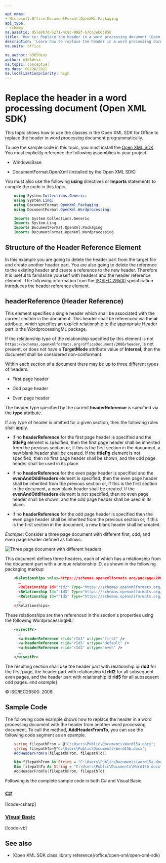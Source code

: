 ```yaml
---

api_name:
- Microsoft.Office.DocumentFormat.OpenXML.Packaging
api_type:
- schema
ms.assetid: d57e9b7d-b271-4c8d-998f-b7ca3eb6c850
title: 'How to: Replace the header in a word processing document (Open XML SDK)'
description: 'Learn how to replace the header in a word processing document using the Open XML SDK.'
ms.suite: office

ms.author: o365devx
author: o365devx
ms.topic: conceptual
ms.date: 06/28/2021
ms.localizationpriority: high
---
```

# Replace the header in a word processing document (Open XML SDK)

This topic shows how to use the classes in the Open XML SDK for
Office to replace the header in word processing document
programmatically.

To use the sample code in this topic, you must install the [Open XML SDK](https://www.nuget.org/packages/DocumentFormat.OpenXml). You
must explicitly reference the following assemblies in your project:

- WindowsBase

- DocumentFormat.OpenXml (installed by the Open XML SDK)

You must also use the following **using**
directives or **Imports** statements to compile
the code in this topic.

```csharp
    using System.Collections.Generic;
    using System.Linq;
    using DocumentFormat.OpenXml.Packaging;
    using DocumentFormat.OpenXml.Wordprocessing;
```

```vb
    Imports System.Collections.Generic
    Imports System.Linq
    Imports DocumentFormat.OpenXml.Packaging
    Imports DocumentFormat.OpenXml.Wordprocessing
```

## Structure of the Header Reference Element

In this example you are going to delete the header part from the target
file and create another header part. You are also going to delete the
reference to the existing header and create a reference to the new
header. Therefore it is useful to familarize yourself with headers and
the header reference element. The following information from the
[ISO/IEC 29500](https://www.iso.org/standard/71691.html)
specification introduces the header reference element.

## headerReference (Header Reference)

This element specifies a single header which shall be associated with
the current section in the document. This header shall be referenced via
the **id** attribute, which specifies an explicit relationship to the
appropriate Header part in the WordprocessingML package.

If the relationship type of the relationship specified by this element
is not `https://schemas.openxmlformats.org/officeDocument/2006/header`,
is not present, or does not have a **TargetMode** attribute value of
**Internal**, then the document shall be
considered non-conformant.

Within each section of a document there may be up to three different
types of headers:

- First page header

- Odd page header

- Even page header

The header type specified by the current **headerReference** is
specified via the **type** attribute.

If any type of header is omitted for a given section, then the following
rules shall apply.

- If no **headerReference** for the first page header is specified and  the **titlePg** element is specified, then the first page header shall be inherited from the previous section or, if this is the first section in the document, a new blank header shall be created. If the **titlePg** element is not specified, then no first page header shall be shown, and the odd page header shall be used in its place.

- If no **headerReference** for the even page header is specified and the **evenAndOddHeaders** element is specified, then the even page header shall be inherited from the previous section or, if this is the first section in the document, a new blank header shall be created. If the **evenAndOddHeaders** element is not specified, then no even page header shall be shown, and the odd page header shall be used in its place.

- If no **headerReference** for the odd page header is specified then the even page header shall be inherited from the previous section or, if this is the first section in the document, a new blank header shall be created.

*Example*: Consider a three page document with different first, odd,
and even page header defined as follows:

![Three page document with different headers](./media/w-headerref01.gif)
  
This document defines three headers, each of which has a relationship
from the document part with a unique relationship ID, as shown in the
following packaging markup:

```xml
    <Relationships xmlns=https://schemas.openxmlformats.org/package/2006/relationships>
      …
      <Relationship Id="rId2" Type="https://schemas.openxmlformats.org/officeDocument/2006/relationships/header" Target="header1.xml" />
      <Relationship Id="rId3" Type="https://schemas.openxmlformats.org/officeDocument/2006/relationships/header" Target="header2.xml" />
      <Relationship Id="rId5" Type="https://schemas.openxmlformats.org/officeDocument/2006/relationships/header" Target="header3.xml" />
      …
    </Relationships>
```

These relationships are then referenced in the section's properties
using the following WordprocessingML:

```xml
    <w:sectPr>  
      …  
      <w:headerReference r:id="rId3" w:type="first" />  
      <w:headerReference r:id="rId5" w:type="default" />  
      <w:headerReference r:id="rId2" w:type="even" />  
      …  
    </w:sectPr>  
```

The resulting section shall use the header part with relationship id
**rId3** for the first page, the header part with
relationship id **rId2** for all subsequent even
pages, and the header part with relationship id **rId5** for all subsequent odd pages. *end example*]

© ISO/IEC29500: 2008.

## Sample Code

The following code example shows how to replace the header in a word
processing document with the header from another word processing
document. To call the method, **AddHeaderFromTo**, you can use the following code
segment as an example.

```csharp
    string filepathFrom = @"C:\Users\Public\Documents\Word15a.docx";
    string filepathTo=@"C:\Users\Public\Documents\Word15b.docx";
    AddHeaderFromTo(filepathFrom, filepathTo);
```

```vb
    Dim filepathFrom As String = "C:\Users\Public\Documents\word15a.docx"
    Dim filepathTo As String = "C:\Users\Public\Documents\Word15b.docx"
    AddHeaderFromTo(filepathFrom, filepathTo)
```

Following is the complete sample code in both C\# and Visual Basic.

### [C#](#tab/cs)
[!code-csharp[](../samples/word/replace_the_header/cs/Program.cs)]

### [Visual Basic](#tab/vb)
[!code-vb[](../samples/word/replace_the_header/vb/Program.vb)]

## See also

- [Open XML SDK class library reference]/office/open-xml/open-xml-sdk)
